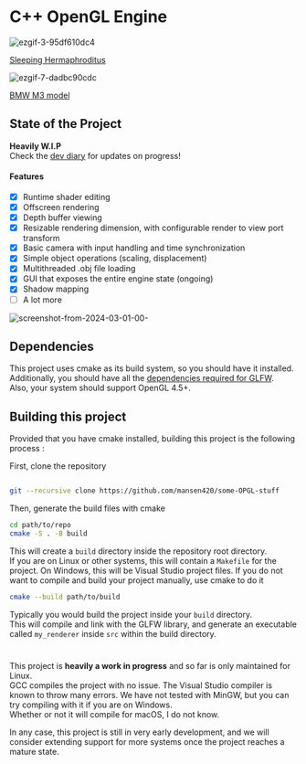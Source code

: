 # C++ OpenGL Engine


![ezgif-3-95df610dc4](https://github.com/mansen420/OpenGL-Renderer/assets/50342436/74d5e17e-4f5a-4fe6-af56-eda08ebe13b4)

[Sleeping Hermaphroditus](https://threedscans.com/uncategorized/sleeping-hermaphroditus/)

![ezgif-7-dadbc90cdc](https://github.com/mansen420/OpenGL-Renderer/assets/50342436/32603ec7-2cb1-496f-ae9f-63f101c203db)

[BMW M3 model](https://rigmodels.com/model.php?view=BMW_M3_Car-3d-model__99WX7I7CRTWJU9MKXT2CL412A)
## State of the Project
  **Heavily W.I.P**\
  Check the [dev diary](https://github.com/mansen420/OpenGL-Renderer/blob/dev/dev_diary.md) for updates on progress!
  
  #### Features 
  - [x]  Runtime shader editing
  - [x]  Offscreen rendering
  - [x]  Depth buffer viewing
  - [x]  Resizable rendering dimension, with configurable render to view port transform
  - [x]  Basic camera with input handling and time synchronization
  - [x]  Simple object operations (scaling, displacement)
  - [x]  Multithreaded .obj file loading
  - [x]  GUI that exposes the entire engine state (ongoing)
  - [x]  Shadow mapping
  - [ ]  A lot more

![screenshot-from-2024-03-01-00-](https://github.com/mansen420/OpenGL-Renderer/assets/50342436/fde54939-884a-49d8-a7fb-b1fbf205be6b)
## Dependencies
  This project uses cmake as its build system, so you should have it installed.\
  Additionally, you should have all the [dependencies required for GLFW](https://www.glfw.org/docs/3.3/compile.html#compile_deps).\
  Also, your system should support OpenGL 4.5+.
## Building this project
  Provided that you have cmake installed, building this project is the following process :

  
  First, clone the repository 
  ``` bash

  git --recursive clone https://github.com/mansen420/some-OPGL-stuff

```
  Then, generate the build files with cmake 

  ``` bash
cd path/to/repo
cmake -S . -B build
```
This will create a `` build `` directory inside the repository root directory.\
If you are on Linux or other systems, this will contain a `` Makefile `` for the project. On Windows, this will be Visual Studio project files.
If you do not want to compile and build your project manually, use cmake to do it
``` bash
cmake --build path/to/build
```
Typically you would build the project inside your `` build `` directory. \
This will compile and link with the GLFW library, and generate an executable called `` my_renderer `` inside ``src`` within the build directory.



#

This project is **heavily a work in progress** and so far is only maintained for Linux. \
GCC compiles the project with no issue. The Visual Studio compiler is known to throw many errors.
We have not tested with MinGW, but you can try compiling with it if you are on Windows. \
Whether or not it will compile for macOS, I do not know.


In any case, this project is still in very early development, and we will consider extending support for more systems once the project reaches a mature state. 
